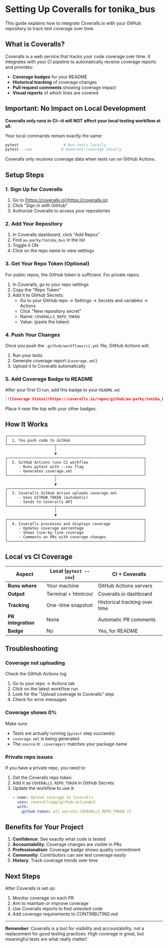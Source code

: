 # Setting Up Coveralls for tonika_bus

This guide explains how to integrate Coveralls.io with your GitHub repository to track test coverage over time.

## What is Coveralls?

Coveralls is a web service that tracks your code coverage over time. It integrates with your CI pipeline to automatically receive coverage reports and provides:

- **Coverage badges** for your README
- **Historical tracking** of coverage changes
- **Pull request comments** showing coverage impact
- **Visual reports** of which lines are covered

## Important: No Impact on Local Development

**Coveralls only runs in CI—it will NOT affect your local testing workflow at all.**

Your local commands remain exactly the same:
```bash
pytest                    # Run tests locally
pytest --cov             # Generate coverage locally
```

Coveralls only receives coverage data when tests run on GitHub Actions.

## Setup Steps

### 1. Sign Up for Coveralls

1. Go to [https://coveralls.io](https://coveralls.io)
2. Click "Sign in with GitHub"
3. Authorize Coveralls to access your repositories

### 2. Add Your Repository

1. In Coveralls dashboard, click "Add Repos"
2. Find `aa-parky/tonika_bus` in the list
3. Toggle it ON
4. Click on the repo name to view settings

### 3. Get Your Repo Token (Optional)

For public repos, the GitHub token is sufficient. For private repos:

1. In Coveralls, go to your repo settings
2. Copy the "Repo Token"
3. Add it to GitHub Secrets:
   - Go to your GitHub repo → Settings → Secrets and variables → Actions
   - Click "New repository secret"
   - Name: `COVERALLS_REPO_TOKEN`
   - Value: (paste the token)

### 4. Push Your Changes

Once you push the `.github/workflows/ci.yml` file, GitHub Actions will:

1. Run your tests
2. Generate coverage report (`coverage.xml`)
3. Upload it to Coveralls automatically

### 5. Add Coverage Badge to README

After your first CI run, add this badge to your `README.md`:

```markdown
[![Coverage Status](https://coveralls.io/repos/github/aa-parky/tonika_bus/badge.svg?branch=main)](https://coveralls.io/github/aa-parky/tonika_bus?branch=main)
```

Place it near the top with your other badges.

## How It Works

```
┌─────────────────────────────────────────────────────────────┐
│  1. You push code to GitHub                                 │
└─────────────────────┬───────────────────────────────────────┘
                      │
                      ▼
┌─────────────────────────────────────────────────────────────┐
│  2. GitHub Actions runs CI workflow                         │
│     - Runs pytest with --cov flag                           │
│     - Generates coverage.xml                                │
└─────────────────────┬───────────────────────────────────────┘
                      │
                      ▼
┌─────────────────────────────────────────────────────────────┐
│  3. Coveralls GitHub Action uploads coverage.xml            │
│     - Uses GITHUB_TOKEN (automatic)                         │
│     - Sends to Coveralls API                                │
└─────────────────────┬───────────────────────────────────────┘
                      │
                      ▼
┌─────────────────────────────────────────────────────────────┐
│  4. Coveralls processes and displays coverage               │
│     - Updates coverage percentage                           │
│     - Shows line-by-line coverage                           │
│     - Comments on PRs with coverage changes                 │
└─────────────────────────────────────────────────────────────┘
```

## Local vs CI Coverage

| Aspect                | Local (`pytest --cov`)       | CI + Coveralls                    |
|-----------------------|------------------------------|-----------------------------------|
| **Runs where**        | Your machine                 | GitHub Actions servers            |
| **Output**            | Terminal + htmlcov/          | Coveralls.io dashboard            |
| **Tracking**          | One-time snapshot            | Historical tracking over time     |
| **PR integration**    | None                         | Automatic PR comments             |
| **Badge**             | No                           | Yes, for README                   |

## Troubleshooting

### Coverage not uploading

Check the GitHub Actions log:
1. Go to your repo → Actions tab
2. Click on the latest workflow run
3. Look for the "Upload coverage to Coveralls" step
4. Check for error messages

### Coverage shows 0%

Make sure:
- Tests are actually running (`pytest` step succeeds)
- `coverage.xml` is being generated
- The `source` in `.coveragerc` matches your package name

### Private repo issues

If you have a private repo, you need to:
1. Get the Coveralls repo token
2. Add it as `COVERALLS_REPO_TOKEN` in GitHub Secrets
3. Update the workflow to use it:
   ```yaml
   - name: Upload coverage to Coveralls
     uses: coverallsapp/github-action@v2
     with:
       github-token: ${{ secrets.COVERALLS_REPO_TOKEN }}
   ```

## Benefits for Your Project

1. **Confidence**: See exactly what code is tested
2. **Accountability**: Coverage changes are visible in PRs
3. **Professionalism**: Coverage badge shows quality commitment
4. **Community**: Contributors can see test coverage easily
5. **History**: Track coverage trends over time

## Next Steps

After Coveralls is set up:

1. Monitor coverage on each PR
2. Aim to maintain or improve coverage
3. Use Coveralls reports to find untested code
4. Add coverage requirements to CONTRIBUTING.md

---

**Remember**: Coveralls is a tool for visibility and accountability, not a replacement for good testing practices. High coverage is great, but meaningful tests are what really matter!
